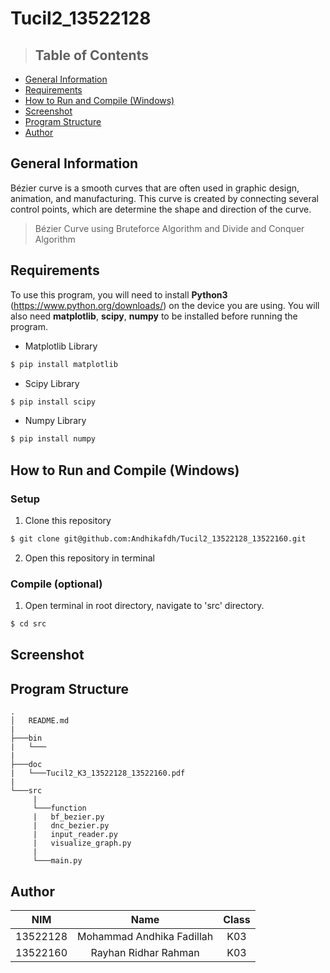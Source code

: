 # Tucil2_13522128

> ## **Table of Contents**

- [General Information](#general-information)
- [Requirements](#requirements)
- [How to Run and Compile (Windows)](#how-to-run-and-compile-windows)
- [Screenshot](#screenshot)
- [Program Structure](#program-structure)
- [Author](#author)

## **General Information**
Bézier curve is a smooth curves that are often used in graphic design, animation,
and manufacturing. This curve is created by connecting several control points, which are
determine the shape and direction of the curve.

>Bézier Curve using Bruteforce Algorithm and Divide and Conquer Algorithm

## **Requirements**

To use this program, you will need to install **Python3** (https://www.python.org/downloads/) on the device you are using. You will also need **matplotlib**, **scipy**, **numpy** to be installed before running the program.

- Matplotlib Library

```sh
$ pip install matplotlib
```

- Scipy Library

```sh
$ pip install scipy
```

- Numpy Library

```sh
$ pip install numpy
```

## **How to Run and Compile (Windows)**

### **Setup**

1. Clone this repository <br>

```sh
$ git clone git@github.com:Andhikafdh/Tucil2_13522128_13522160.git
```

2. Open this repository in terminal

### **Compile (optional)**

1. Open terminal in root directory, navigate to 'src' directory. <br>

```sh
$ cd src
```


## **Screenshot**


## **Program Structure**

```
.
│   README.md
|
├───bin
|   └───
|
├───doc
|   └───Tucil2_K3_13522128_13522160.pdf
|
└───src
     |
     └───function
     |   bf_bezier.py
     |   dnc_bezier.py
     |   input_reader.py
     |   visualize_graph.py 
     |
     └───main.py
```

## Author

| **NIM**  |         **Name**          | **Class** |
| :------: | :-----------------------: | :-------: |
| 13522128 | Mohammad Andhika Fadillah |    K03    |
| 13522160 |   Rayhan Ridhar Rahman    |    K03    |
